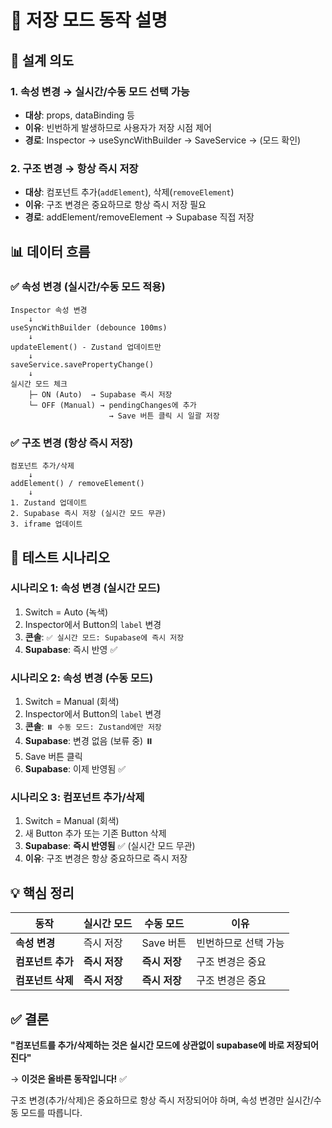 # 💾 저장 모드 동작 설명

## 🎯 설계 의도

### 1. **속성 변경** → 실시간/수동 모드 선택 가능

- **대상**: props, dataBinding 등
- **이유**: 빈번하게 발생하므로 사용자가 저장 시점 제어
- **경로**: Inspector → useSyncWithBuilder → SaveService → (모드 확인)

### 2. **구조 변경** → 항상 즉시 저장

- **대상**: 컴포넌트 추가(`addElement`), 삭제(`removeElement`)
- **이유**: 구조 변경은 중요하므로 항상 즉시 저장 필요
- **경로**: addElement/removeElement → Supabase 직접 저장

## 📊 데이터 흐름

### ✅ 속성 변경 (실시간/수동 모드 적용)

```
Inspector 속성 변경
    ↓
useSyncWithBuilder (debounce 100ms)
    ↓
updateElement() - Zustand 업데이트만
    ↓
saveService.savePropertyChange()
    ↓
실시간 모드 체크
    ├─ ON (Auto)  → Supabase 즉시 저장
    └─ OFF (Manual) → pendingChanges에 추가
                      → Save 버튼 클릭 시 일괄 저장
```

### ✅ 구조 변경 (항상 즉시 저장)

```
컴포넌트 추가/삭제
    ↓
addElement() / removeElement()
    ↓
1. Zustand 업데이트
2. Supabase 즉시 저장 (실시간 모드 무관)
3. iframe 업데이트
```

## 🧪 테스트 시나리오

### 시나리오 1: 속성 변경 (실시간 모드)

1. Switch = Auto (녹색)
2. Inspector에서 Button의 `label` 변경
3. **콘솔**: `✅ 실시간 모드: Supabase에 즉시 저장`
4. **Supabase**: 즉시 반영 ✅

### 시나리오 2: 속성 변경 (수동 모드)

1. Switch = Manual (회색)
2. Inspector에서 Button의 `label` 변경
3. **콘솔**: `⏸️ 수동 모드: Zustand에만 저장`
4. **Supabase**: 변경 없음 (보류 중) ⏸️
5. Save 버튼 클릭
6. **Supabase**: 이제 반영됨 ✅

### 시나리오 3: 컴포넌트 추가/삭제

1. Switch = Manual (회색)
2. 새 Button 추가 또는 기존 Button 삭제
3. **Supabase**: **즉시 반영됨** ✅ (실시간 모드 무관)
4. **이유**: 구조 변경은 항상 중요하므로 즉시 저장

## 💡 핵심 정리

| 동작              | 실시간 모드   | 수동 모드     | 이유                 |
| ----------------- | ------------- | ------------- | -------------------- |
| **속성 변경**     | 즉시 저장     | Save 버튼     | 빈번하므로 선택 가능 |
| **컴포넌트 추가** | **즉시 저장** | **즉시 저장** | 구조 변경은 중요     |
| **컴포넌트 삭제** | **즉시 저장** | **즉시 저장** | 구조 변경은 중요     |

## ✅ 결론

**"컴포넌트를 추가/삭제하는 것은 실시간 모드에 상관없이 supabase에 바로 저장되어진다"**

→ **이것은 올바른 동작입니다!** ✅

구조 변경(추가/삭제)은 중요하므로 항상 즉시 저장되어야 하며,
속성 변경만 실시간/수동 모드를 따릅니다.
